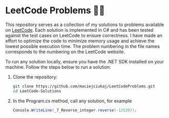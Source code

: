 # LeetCode Problems 🤔🤯

This repository serves as a collection of my solutions to problems available on [LeetCode](https://leetcode.com/problemset/). Each solution is implemented in C# and has been tested against the test cases on LeetCode to ensure correctness. I have made an effort to optimize the code to minimize memory usage and achieve the lowest possible execution time. 
The problem numbering in the file names corresponds to the numbering on the LeetCode website.

To run any solution locally, ensure you have the .NET SDK installed on your machine. Follow the steps below to run a solution:

1. Clone the repository:
   ```sh
   git clone https://github.com/maciejciukaj/LeetCodeProblems.git
   cd LeetCode-Solutions
2. In the Program.cs method, call any solution, for example 
    ```cs
    Console.WriteLine(_7_Reverse_integer.reverse(-12520));      

